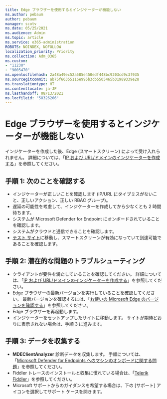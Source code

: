 ```yaml
---
title: Edge ブラウザーを使用するとインジケーターが機能しない
ms.author: pebaum
author: pebaum
manager: scotv
ms.date: 05/25/2021
ms.audience: Admin
ms.topic: article
ms.service: o365-administration
ROBOTS: NOINDEX, NOFOLLOW
localization_priority: Priority
ms.collection: Adm_O365
ms.custom:
- "11230"
- "9005470"
ms.openlocfilehash: 2a48a49ec52a585e450edf448bc9203cd9c3f935
ms.sourcegitcommit: ab75f66355116e995b3cb5505465b31989339e28
ms.translationtype: HT
ms.contentlocale: ja-JP
ms.lasthandoff: 08/13/2021
ms.locfileid: "58326266"
---
```

# <a name="indicators-dont-work-using-edge-browser"></a>Edge ブラウザーを使用するとインジケーターが機能しない

インジケーターを作成した後、Edge (スマートスクリーン) によって受け入れられません。 詳細については、「[IP および URL/ドメインのインジケーターを作成する](https://docs.microsoft.com/microsoft-365/security/defender-endpoint/indicator-ip-domain)」を参照してください。

## <a name="step-1-ensure-the-following"></a>手順 1: 次のことを確認する

- インジケーターが正しいことを確認します (IP/URL にタイプミスがないこと、正しいアクション、正しい RBAC グループ)。
- 遅延の可能性を考慮して、インジケーターを作成してから少なくとも 2 時間待ちます。
- システムが Microsoft Defender for Endpoint にオンボードされていることを確認します。
- システムがクラウドと通信できることを確認します。
- [テスト サイト](https://demo.smartscreen.msft.net)に移動し、スマートスクリーンが有効になっていて到達可能であることを確認します。

## <a name="step-2-troubleshoot-the-potential-issue"></a>手順 2: 潜在的な問題のトラブルシューティング

- クライアントが要件を満たしていることを確認してください。 詳細については、「[IP および URL/ドメインのインジケーターを作成する](https://docs.microsoft.com/microsoft-365/security/defender-endpoint/indicator-ip-domain)」を参照してください。
- Edge ブラウザーの最新バージョンを実行していることを確認してください。 最新バージョンを確認するには、「[お使いの Microsoft Edge のバージョンを確認する](https://support.microsoft.com/microsoft-edge/find-out-which-version-of-microsoft-edge-you-have-c726bee8-c42e-e472-e954-4cf5123497eb)」を参照してください。
- Edge ブラウザーを再起動します。
- インジケーターをセットアップしたサイトに移動します。 サイトが期待どおりに表示されない場合は、手順 3 に進みます。 

## <a name="step-3-collect-data"></a>手順 3: データを収集する

- **MDEClientAnalyzer** 診断データを収集します。 手順については、「[Microsoft Defender for Endpoints へのマシンのオンボードに関する問題](issues-with-onboarding-machines.md)」を参照してください。
- Fiddler トレースのインストールと収集に慣れている場合は、「[Telerik Fiddler](http://www.telerik.com/fiddler)」を参照してください。
- Microsoft サポートからのガイダンスを希望する場合は、下の [サポート] アイコンを選択してサポート ケースを開きます。
